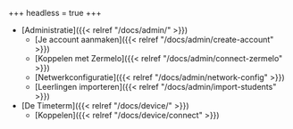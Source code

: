 +++
headless = true
+++

- [Administratie]({{< relref "/docs/admin/" >}})
  - [Je account aanmaken]({{< relref "/docs/admin/create-account" >}})
  - [Koppelen met Zermelo]({{< relref "/docs/admin/connect-zermelo" >}})
  - [Netwerkconfiguratie]({{< relref "/docs/admin/network-config" >}})
  - [Leerlingen importeren]({{< relref "/docs/admin/import-students" >}})
- [De Timeterm]({{< relref "/docs/device/" >}})
  - [Koppelen]({{< relref "/docs/device/connect" >}})
